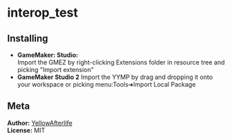 # interop_test



## Installing

<!--
- **GameMaker 8.1 and older:**  
  Add the DLL as an included file.  
  Add the scripts using menu:Scripts➜Import Scripts
-->
- **GameMaker: Studio:**  
  Import the GMEZ by right-clicking Extensions folder in resource tree and picking "Import extension"
- **GameMaker Studio 2**
  Import the YYMP by drag and dropping it onto your workspace or picking menu:Tools➜Import Local Package

## Meta

**Author:** [YellowAfterlife](https://github.com/YellowAfterlife)  
**License:** MIT